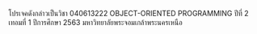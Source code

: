โปรเจคดังกล่าวเป็นวิชา 040613222 OBJECT-ORIENTED PROGRAMMING ปีที่ 2 เทอมที่ 1 ปีการศึกษา 2563 มหาวิทยาลัยพระจอมเกล้าพระนครเหนือ
